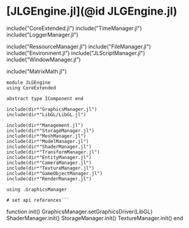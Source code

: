 # [JLGEngine.jl](@id JLGEngine.jl)

include("CoreExtended.jl")
include("TimeManager.jl")
include("LoggerManager.jl")

include("RessourceManager.jl")
include("FileManager.jl")
include("Environment.jl")
include("JLScriptManager.jl")
include("WindowManager.jl")

include("MatrixMath.jl")

```
module JLGEngine
using CoreExtended
```

```
abstract type IComponent end

include(dir*"GraphicsManager.jl")
include(dir*"LibGL/LibGL.jl")

include(dir*"Management.jl")
include(dir*"StorageManager.jl")
include(dir*"MeshManager.jl")
include(dir*"ModelManager.jl")
include(dir*"ShaderManager.jl")
include(dir*"TransformManager.jl")
include(dir*"EntityManager.jl")
include(dir*"CameraManager.jl")
include(dir*"TextureManager.jl")
include(dir*"GameObjectManager.jl")
include(dir*"RenderManager.jl")

using .GraphicsManager

# set api references```

```
function init()
    GraphicsManager.setGraphicsDriver(LibGL)
    ShaderManager.init()
    StorageManager.init()
		TextureManager.init()
end
```
